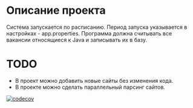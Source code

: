 # Описание проекта

Система запускается по расписанию. Период запуска указывается в настройках - app.properties.
Программа должна считывать все вакансии относящиеся к Java и записывать их в базу.

# TODO
- В проект можно добавить новые сайты без изменения кода.
- В проекте можно сделать параллельный парсинг сайтов.

[![codecov](https://codecov.io/gh/alxkzncoff/job4j_grabber/branch/master/graph/badge.svg?token=7OSS8KWKA8)](https://codecov.io/gh/alxkzncoff/job4j_grabber)